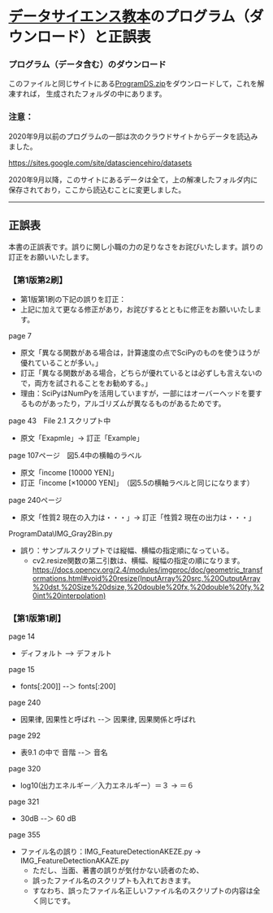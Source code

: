 # [データサイエンス教本](https://www.ohmsha.co.jp/book/9784274222900/)のプログラム（ダウンロード）と正誤表

### プログラム（データ含む）のダウンロード
このファイルと同じサイトにある[ProgramDS.zip](./ProgramDS.zip)をダウンロードして，これを解凍すれば，
生成されたフォルダの中にあります。

### 注意：
2020年9月以前のプログラムの一部は次のクラウドサイトからデータを読込みました。

https://sites.google.com/site/datasciencehiro/datasets

2020年9月以降，このサイトにあるデータは全て，上の解凍したフォルダ内に保存されており，ここから読込むことに変更しました。


-------------------------------------------------------------------------------------
## 正誤表
本書の正誤表です。誤りに関し小職の力の足りなさをお詫びいたします。誤りの訂正をお願いいたします。

### 【第1版第2刷】
- 第1版第1刷の下記の誤りを訂正：
- 上記に加えて更なる修正があり，お詫びするとともに修正をお願いいたします。

page 7
- 原文「異なる関数がある場合は，計算速度の点でSciPyのものを使うほうが優れていることが多い。」
- 訂正「異なる関数がある場合，どちらが優れているとは必ずしも言えないので，両方を試されることをお勧めする。」
- 理由：SciPyはNumPyを活用していますが，一部にはオーバーヘッドを要するものがあったり，アルゴリズムが異なるものがあるためです。

page 43　File 2.1 スクリプト中
- 原文「Exapmle」&rarr; 訂正「Example」

page 107ページ　図5.4中の横軸のラベル
- 原文「income [10000 YEN]」
- 訂正「income [×10000 YEN]」　（図5.5の横軸ラベルと同じになります）

page 240ページ
- 原文「性質2 現在の入力は・・・」&rarr; 訂正「性質2 現在の出力は・・・」

ProgramData\IMG_Gray2Bin.py
- 誤り：サンプルスクリプトでは縦幅、横幅の指定順になっている。
    - cv2.resize関数の第二引数は、横幅、縦幅の指定の順になります。
https://docs.opencv.org/2.4/modules/imgproc/doc/geometric_transformations.html#void%20resize(InputArray%20src,%20OutputArray%20dst,%20Size%20dsize,%20double%20fx,%20double%20fy,%20int%20interpolation)


### 【第1版第1刷】

page 14
- ディフォルト  --> デフォルト

page 15
- fonts[:200]] --＞ fonts[:200]

page 240
- 因果律, 因果性と呼ばれ  --＞ 因果律, 因果関係と呼ばれ

page 292
- 表9.1 の中で
     音階 --＞ 音名

page 320
- log10(出力エネルギー／入力エネルギー）＝３ &rarr;  ＝６

page 321
- 30dB --＞ 60 dB

page 355
- ファイル名の誤り：IMG_FeatureDetectionAKEZE.py &rarr; IMG_FeatureDetectionAKAZE.py 
    - ただし、当面、著書の誤りが気付かない読者のため、
    - 誤ったファイル名のスクリプトも入れておきます。
    - すなわち、誤ったファイル名正しいファイル名のスクリプトの内容は全く同じです。
